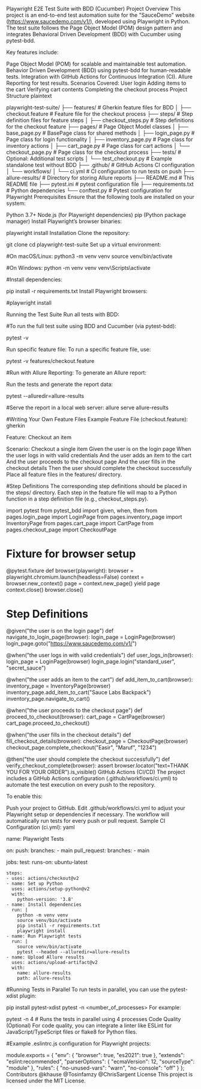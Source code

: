Playwright E2E Test Suite with BDD (Cucumber)
Project Overview
This project is an end-to-end test automation suite for the "SauceDemo" website (https://www.saucedemo.com/v1/), developed using Playwright in Python. The test suite follows the Page Object Model (POM) design pattern and integrates Behavioral Driven Development (BDD) with Cucumber using pytest-bdd.

Key features include:

Page Object Model (POM) for scalable and maintainable test automation.
Behavior Driven Development (BDD) using pytest-bdd for human-readable tests.
Integration with GitHub Actions for Continuous Integration (CI).
Allure Reporting for test results.
Scenarios Covered:
User login
Adding items to the cart
Verifying cart contents
Completing the checkout process
Project Structure
plaintext

playwright-test-suite/
├── features/                # Gherkin feature files for BDD
│   ├── checkout.feature      # Feature file for the checkout process
├── steps/                   # Step definition files for feature steps
│   ├── checkout_steps.py     # Step definitions for the checkout feature
├── pages/                   # Page Object Model classes
│   ├── base_page.py          # BasePage class for shared methods
│   ├── login_page.py         # Page class for login functionality
│   ├── inventory_page.py     # Page class for inventory actions
│   ├── cart_page.py          # Page class for cart actions
│   └── checkout_page.py      # Page class for the checkout process
├── tests/                   # Optional: Additional test scripts
│   └── test_checkout.py      # Example standalone test without BDD
├── .github/                 # GitHub Actions CI configuration
│   └── workflows/
│       └── ci.yml            # CI configuration to run tests on push
├── allure-results/           # Directory for storing Allure reports
├── README.md                 # This README file
├── pytest.ini                # pytest configuration file
├── requirements.txt          # Python dependencies
└── conftest.py               # Pytest configuration for Playwright
Prerequisites
Ensure that the following tools are installed on your system:

Python 3.7+
Node.js (for Playwright dependencies)
pip (Python package manager)
Install Playwright’s browser binaries:



playwright install
Installation
Clone the repository:



git clone <repository-url>
cd playwright-test-suite
Set up a virtual environment:


#On macOS/Linux:
python3 -m venv venv
source venv/bin/activate


#On Windows:
python -m venv venv
venv\Scripts\activate


#Install dependencies:

pip install -r requirements.txt
Install Playwright browsers:



#playwright install

Running the Test Suite
Run all tests with BDD:


#To run the full test suite using BDD and Cucumber (via pytest-bdd):

pytest -v


Run specific feature file:
To run a specific feature file, use:

pytest -v features/checkout.feature


#Run with Allure Reporting:
To generate an Allure report:

Run the tests and generate the report data:

pytest --alluredir=allure-results

#Serve the report in a local web server:
allure serve allure-results


#Writing Your Own Feature Files
Example Feature File (checkout.feature):
gherkin

Feature: Checkout an item

  Scenario: Checkout a single item
    Given the user is on the login page
    When the user logs in with valid credentials
    And the user adds an item to the cart
    And the user proceeds to the checkout page
    And the user fills in the checkout details
    Then the user should complete the checkout successfully
Place all feature files in the features/ directory.

#Step Definitions
The corresponding step definitions should be placed in the steps/ directory. Each step in the feature file will map to a Python function in a step definition file (e.g., checkout_steps.py).



import pytest
from pytest_bdd import given, when, then
from pages.login_page import LoginPage
from pages.inventory_page import InventoryPage
from pages.cart_page import CartPage
from pages.checkout_page import CheckoutPage

# Fixture for browser setup
@pytest.fixture
def browser(playwright):
    browser = playwright.chromium.launch(headless=False)
    context = browser.new_context()
    page = context.new_page()
    yield page
    context.close()
    browser.close()

# Step Definitions
@given("the user is on the login page")
def navigate_to_login_page(browser):
    login_page = LoginPage(browser)
    login_page.goto("https://www.saucedemo.com/v1/")

@when("the user logs in with valid credentials")
def user_logs_in(browser):
    login_page = LoginPage(browser)
    login_page.login("standard_user", "secret_sauce")

@when("the user adds an item to the cart")
def add_item_to_cart(browser):
    inventory_page = InventoryPage(browser)
    inventory_page.add_item_to_cart("Sauce Labs Backpack")
    inventory_page.navigate_to_cart()

@when("the user proceeds to the checkout page")
def proceed_to_checkout(browser):
    cart_page = CartPage(browser)
    cart_page.proceed_to_checkout()

@when("the user fills in the checkout details")
def fill_checkout_details(browser):
    checkout_page = CheckoutPage(browser)
    checkout_page.complete_checkout("Easir", "Maruf", "1234")

@then("the user should complete the checkout successfully")
def verify_checkout_complete(browser):
    assert browser.locator("text=THANK YOU FOR YOUR ORDER").is_visible()
GitHub Actions (CI/CD)
The project includes a GitHub Actions configuration (.github/workflows/ci.yml) to automate the test execution on every push to the repository.

To enable this:

Push your project to GitHub.
Edit .github/workflows/ci.yml to adjust your Playwright setup or dependencies if necessary.
The workflow will automatically run tests for every push or pull request.
Sample CI Configuration (ci.yml):
yaml

name: Playwright Tests

on:
  push:
    branches:
      - main
  pull_request:
    branches:
      - main

jobs:
  test:
    runs-on: ubuntu-latest

    steps:
    - uses: actions/checkout@v2
    - name: Set up Python
      uses: actions/setup-python@v2
      with:
        python-version: '3.8'
    - name: Install dependencies
      run: |
        python -m venv venv
        source venv/bin/activate
        pip install -r requirements.txt
        playwright install
    - name: Run Playwright tests
      run: |
        source venv/bin/activate
        pytest --headed --alluredir=allure-results
    - name: Upload Allure results
      uses: actions/upload-artifact@v2
      with:
        name: allure-results
        path: allure-results



#Running Tests in Parallel
To run tests in parallel, you can use the pytest-xdist plugin:



pip install pytest-xdist
pytest -n <number_of_processes>
For example:



pytest -n 4  # Runs the tests in parallel using 4 processes
Code Quality (Optional)
For code quality, you can integrate a linter like ESLint for JavaScript/TypeScript files or flake8 for Python files.

#Example .eslintrc.js configuration for Playwright projects:


module.exports = {
    "env": {
        "browser": true,
        "es2021": true
    },
    "extends": "eslint:recommended",
    "parserOptions": {
        "ecmaVersion": 12,
        "sourceType": "module"
    },
    "rules": {
        "no-unused-vars": "warn",
        "no-console": "off"
    }
};
Contributors
@khause
@Tosinfamzy
@ChrisSargent
License
This project is licensed under the MIT License.
